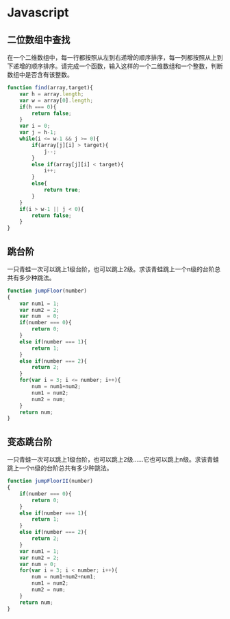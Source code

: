 # Javascript

## 二位数组中查找

在一个二维数组中，每一行都按照从左到右递增的顺序排序，每一列都按照从上到下递增的顺序排序。请完成一个函数，输入这样的一个二维数组和一个整数，判断数组中是否含有该整数。

```js
function find(array,target){
    var h = array.length;
    var w = array[0].length;
    if(h === 0){
        return false;
    }
    var i = 0;
    var j = h-1;
    while(i <= w-1 && j >= 0){
        if(array[j][i] > target){
            j--;
        }
        else if(array[j][i] < target){
            i++;
        }
        else{
            return true;
        }
    }
    if(i > w-1 || j < 0){
        return false;
    }
}
```

## 跳台阶

一只青蛙一次可以跳上1级台阶，也可以跳上2级。求该青蛙跳上一个n级的台阶总共有多少种跳法。

```js
function jumpFloor(number)
{
    var num1 = 1;
    var num2 = 2;
    var num  = 0;
    if(number === 0){
        return 0;
    }
    else if(number === 1){
        return 1;
    }
    else if(number === 2){
        return 2;
    }
    for(var i = 3; i <= number; i++){
        num = num1+num2;
        num1 = num2;
        num2 = num;
    }
    return num;
}
```

## 变态跳台阶

一只青蛙一次可以跳上1级台阶，也可以跳上2级……它也可以跳上n级。求该青蛙跳上一个n级的台阶总共有多少种跳法。

```js
function jumpFloorII(number)
{
    if(number === 0){
        return 0;
    }
    else if(number === 1){
        return 1;
    }
    else if(number === 2){
        return 2;
    }
    var num1 = 1;
    var num2 = 2;
    var num = 0;
    for(var i = 3; i < number; i++){
        num = num1+num2+num1;
        num1 = num2;
        num2 = num;
    }
    return num;
}
```



